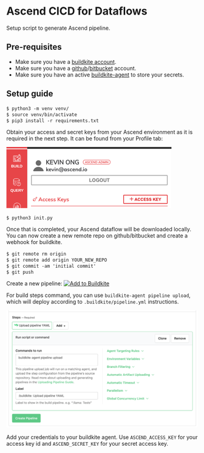 # Ascend CICD for Dataflows

Setup script to generate Ascend pipeline. 

## Pre-requisites

* Make sure you have a [buildkite account](https://buildkite.com/).
* Make sure you have a [github](https://github.com/)/[bitbucket](https://id.atlassian.com/login?application=bitbucket) account.
* Make sure you have an active [buildkite-agent](https://buildkite.com/docs/agent/v3) to store your secrets.


## Setup guide

```
$ python3 -m venv venv/
$ source venv/bin/activate
$ pip3 install -r requirements.txt
```

Obtain your access and secret keys from your Ascend environment as it is required in the next step.
It can be found from your Profile tab:

![profile](profile.png)

```
$ python3 init.py
```

Once that is completed, your Ascend dataflow will be downloaded locally. 
You can now create a new remote repo on github/bitbucket and create a webhook for buildkite.
```
$ git remote rm origin
$ git remote add origin YOUR_NEW_REPO
$ git commit -am 'initial commit'
$ git push
```

Create a new pipeline: [![Add to Buildkite](https://buildkite.com/button.svg)](https://buildkite.com/new)

For build steps command, you can use `buildkite-agent pipeline upload`, which will deploy according to `.buildkite/pipeline.yml` instructions.

![build-steps](build_steps.png)


Add your credentials to your buildkite agent.
Use `ASCEND_ACCESS_KEY` for your access key id and `ASCEND_SECRET_KEY` for your secret access key.
